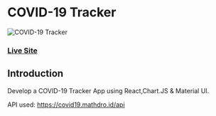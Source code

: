# COVID-19 Tracker
![COVID-19 Tracker](https://cdn-std.droplr.net/files/acc_1002067/YuCYaD)

### [Live Site](https://covid19-current-situation.netlify.app/)

## Introduction
Develop a COVID-19 Tracker App using React,Chart.JS & Material UI.

API used: https://covid19.mathdro.id/api
